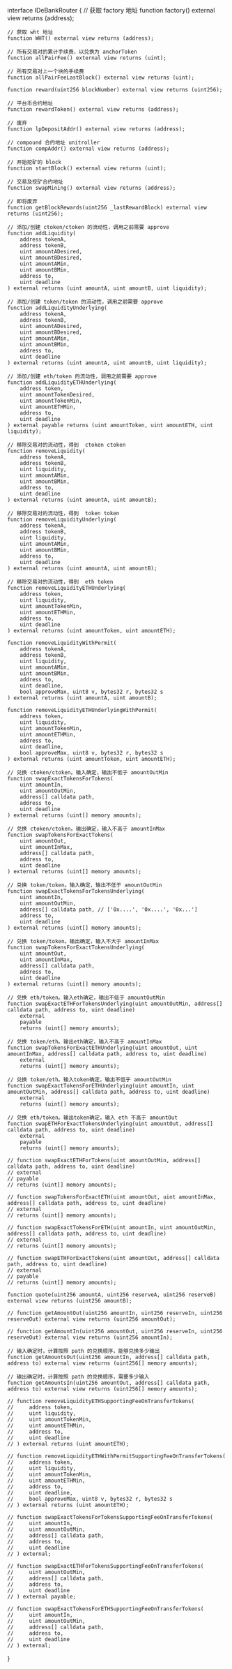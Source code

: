 
interface IDeBankRouter {
    // 获取 factory 地址
    function factory() external view returns (address);

    // 获取 wht 地址
    function WHT() external view returns (address);

    // 所有交易对的累计手续费，以兑换为 anchorToken
    function allPairFee() external view returns (uint);

    // 所有交易对上一个块的手续费
    function allPairFeeLastBlock() external view returns (uint);

    function reward(uint256 blockNumber) external view returns (uint256);

    // 平台币合约地址
    function rewardToken() external view returns (address);

    // 废弃
    function lpDepositAddr() external view returns (address);
    
    // compound 合约地址 unitroller
    function compAddr() external view returns (address);

    // 开始挖矿的 block
    function startBlock() external view returns (uint);

    // 交易及挖矿合约地址
    function swapMining() external view returns (address);

    // 即将废弃
    function getBlockRewards(uint256 _lastRewardBlock) external view returns (uint256);

    // 添加/创建 ctoken/ctoken 的流动性，调用之前需要 approve
    function addLiquidity(
        address tokenA,
        address tokenB,
        uint amountADesired,
        uint amountBDesired,
        uint amountAMin,
        uint amountBMin,
        address to,
        uint deadline
    ) external returns (uint amountA, uint amountB, uint liquidity);

    // 添加/创建 token/token 的流动性，调用之前需要 approve
    function addLiquidityUnderlying(
        address tokenA,
        address tokenB,
        uint amountADesired,
        uint amountBDesired,
        uint amountAMin,
        uint amountBMin,
        address to,
        uint deadline
    ) external returns (uint amountA, uint amountB, uint liquidity);

    // 添加/创建 eth/token 的流动性，调用之前需要 approve
    function addLiquidityETHUnderlying(
        address token,
        uint amountTokenDesired,
        uint amountTokenMin,
        uint amountETHMin,
        address to,
        uint deadline
    ) external payable returns (uint amountToken, uint amountETH, uint liquidity);

    // 移除交易对的流动性，得到  ctoken ctoken
    function removeLiquidity(
        address tokenA,
        address tokenB,
        uint liquidity,
        uint amountAMin,
        uint amountBMin,
        address to,
        uint deadline
    ) external returns (uint amountA, uint amountB);

    // 移除交易对的流动性，得到  token token
    function removeLiquidityUnderlying(
        address tokenA,
        address tokenB,
        uint liquidity,
        uint amountAMin,
        uint amountBMin,
        address to,
        uint deadline
    ) external returns (uint amountA, uint amountB);

    // 移除交易对的流动性，得到  eth token
    function removeLiquidityETHUnderlying(
        address token,
        uint liquidity,
        uint amountTokenMin,
        uint amountETHMin,
        address to,
        uint deadline
    ) external returns (uint amountToken, uint amountETH);

    function removeLiquidityWithPermit(
        address tokenA,
        address tokenB,
        uint liquidity,
        uint amountAMin,
        uint amountBMin,
        address to,
        uint deadline,
        bool approveMax, uint8 v, bytes32 r, bytes32 s
    ) external returns (uint amountA, uint amountB);

    function removeLiquidityETHUnderlyingWithPermit(
        address token,
        uint liquidity,
        uint amountTokenMin,
        uint amountETHMin,
        address to,
        uint deadline,
        bool approveMax, uint8 v, bytes32 r, bytes32 s
    ) external returns (uint amountToken, uint amountETH);

    // 兑换 ctoken/ctoken。输入确定，输出不低于 amountOutMin
    function swapExactTokensForTokens(
        uint amountIn,
        uint amountOutMin,
        address[] calldata path,
        address to,
        uint deadline
    ) external returns (uint[] memory amounts);

    // 兑换 ctoken/ctoken。输出确定，输入不高于 amountInMax
    function swapTokensForExactTokens(
        uint amountOut,
        uint amountInMax,
        address[] calldata path,
        address to,
        uint deadline
    ) external returns (uint[] memory amounts);

    // 兑换 token/token。输入确定，输出不低于 amountOutMin
    function swapExactTokensForTokensUnderlying(
        uint amountIn,
        uint amountOutMin,
        address[] calldata path, // ['0x....', '0x....', '0x...']
        address to,
        uint deadline
    ) external returns (uint[] memory amounts);

    // 兑换 token/token。输出确定，输入不大于 amountInMax
    function swapTokensForExactTokensUnderlying(
        uint amountOut,
        uint amountInMax,
        address[] calldata path,
        address to,
        uint deadline
    ) external returns (uint[] memory amounts);

    // 兑换 eth/token。输入eth确定，输出不低于 amountOutMin
    function swapExactETHForTokensUnderlying(uint amountOutMin, address[] calldata path, address to, uint deadline)
        external
        payable
        returns (uint[] memory amounts);

    // 兑换 token/eth。输出eth确定，输入不高于 amountInMax
    function swapTokensForExactETHUnderlying(uint amountOut, uint amountInMax, address[] calldata path, address to, uint deadline)
        external
        returns (uint[] memory amounts);

    // 兑换 token/eth。输入token确定，输出不低于 amountOutMin
    function swapExactTokensForETHUnderlying(uint amountIn, uint amountOutMin, address[] calldata path, address to, uint deadline)
        external
        returns (uint[] memory amounts);

    // 兑换 eth/token。输出token确定，输入 eth 不高于 amountOut
    function swapETHForExactTokensUnderlying(uint amountOut, address[] calldata path, address to, uint deadline)
        external
        payable
        returns (uint[] memory amounts);

    // function swapExactETHForTokens(uint amountOutMin, address[] calldata path, address to, uint deadline)
    // external
    // payable
    // returns (uint[] memory amounts);

    // function swapTokensForExactETH(uint amountOut, uint amountInMax, address[] calldata path, address to, uint deadline)
    // external
    // returns (uint[] memory amounts);

    // function swapExactTokensForETH(uint amountIn, uint amountOutMin, address[] calldata path, address to, uint deadline)
    // external
    // returns (uint[] memory amounts);

    // function swapETHForExactTokens(uint amountOut, address[] calldata path, address to, uint deadline)
    // external
    // payable
    // returns (uint[] memory amounts);

    function quote(uint256 amountA, uint256 reserveA, uint256 reserveB) external view returns (uint256 amountB);

    // function getAmountOut(uint256 amountIn, uint256 reserveIn, uint256 reserveOut) external view returns (uint256 amountOut);

    // function getAmountIn(uint256 amountOut, uint256 reserveIn, uint256 reserveOut) external view returns (uint256 amountIn);

    // 输入确定时，计算按照 path 的兑换顺序，能够兑换多少输出
    function getAmountsOut(uint256 amountIn, address[] calldata path, address to) external view returns (uint256[] memory amounts);

    // 输出确定时，计算按照 path 的兑换顺序，需要多少输入
    function getAmountsIn(uint256 amountOut, address[] calldata path, address to) external view returns (uint256[] memory amounts);

    // function removeLiquidityETHSupportingFeeOnTransferTokens(
    //     address token,
    //     uint liquidity,
    //     uint amountTokenMin,
    //     uint amountETHMin,
    //     address to,
    //     uint deadline
    // ) external returns (uint amountETH);

    // function removeLiquidityETHWithPermitSupportingFeeOnTransferTokens(
    //     address token,
    //     uint liquidity,
    //     uint amountTokenMin,
    //     uint amountETHMin,
    //     address to,
    //     uint deadline,
    //     bool approveMax, uint8 v, bytes32 r, bytes32 s
    // ) external returns (uint amountETH);

    // function swapExactTokensForTokensSupportingFeeOnTransferTokens(
    //     uint amountIn,
    //     uint amountOutMin,
    //     address[] calldata path,
    //     address to,
    //     uint deadline
    // ) external;

    // function swapExactETHForTokensSupportingFeeOnTransferTokens(
    //     uint amountOutMin,
    //     address[] calldata path,
    //     address to,
    //     uint deadline
    // ) external payable;

    // function swapExactTokensForETHSupportingFeeOnTransferTokens(
    //     uint amountIn,
    //     uint amountOutMin,
    //     address[] calldata path,
    //     address to,
    //     uint deadline
    // ) external;
}
